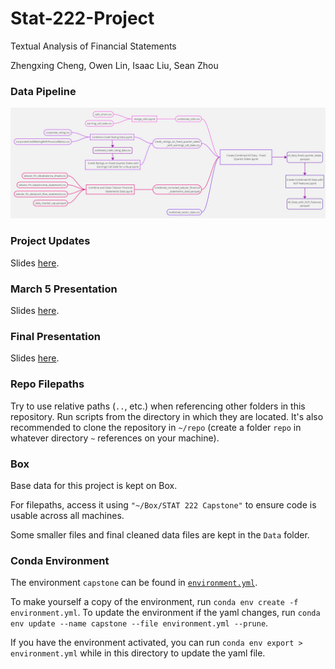 # Stat-222-Project

Textual Analysis of Financial Statements

Zhengxing Cheng, Owen Lin, Isaac Liu, Sean Zhou

### Data Pipeline

<img src="./Output/Mind Maps.jpg" />

### Project Updates

Slides [here](https://docs.google.com/presentation/d/1JJEnThJ8J-kww_SiqMceNVPTG_3i5U472d_8RIgSb-o/edit#slide=id.p).

### March 5 Presentation

Slides [here](https://docs.google.com/presentation/d/1g28qdef5ddqo8jX7AW_3p60fzBnzMxD4_EPGpjcrWkU/edit#slide=id.p).

### Final Presentation

Slides [here](https://docs.google.com/presentation/d/1_AsMCNPxlaVB9atzXuxOjec1JGyA50DL5t6Grjlt5L8/edit#slide=id.p).

### Repo Filepaths

Try to use relative paths (`..`, etc.) when referencing other folders in this repository. Run scripts from the directory in which they are located. It's also recommended to clone the repository in `~/repo` (create a folder `repo` in whatever directory `~` references on your machine).

### Box

Base data for this project is kept on Box.

For filepaths, access it using `"~/Box/STAT 222 Capstone"` to ensure code is usable across all machines.

Some smaller files and final cleaned data files are kept in the `Data` folder.

### Conda Environment

The environment `capstone` can be found in [`environment.yml`](https://github.com/current12/Stat-222-Project/blob/main/environment.yml).

To make yourself a copy of the environment, run `conda env create -f environment.yml`. To update the environment if the yaml changes, run `conda env update --name capstone --file environment.yml --prune`.

If you have the environment activated, you can run `conda env export > environment.yml` while in this directory to update the yaml file.
